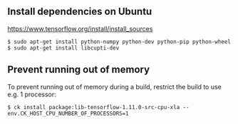 ## Install dependencies on Ubuntu

https://www.tensorflow.org/install/install_sources

```
$ sudo apt-get install python-numpy python-dev python-pip python-wheel
$ sudo apt-get install libcupti-dev
```

## Prevent running out of memory

To prevent running out of memory during a build, restrict the build to use
e.g. 1 processor:

```
$ ck install package:lib-tensorflow-1.11.0-src-cpu-xla --env.CK_HOST_CPU_NUMBER_OF_PROCESSORS=1
```
